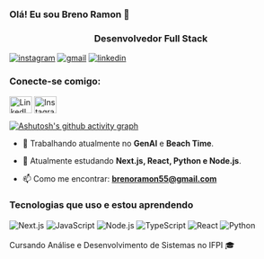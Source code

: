 ### Olá! Eu sou Breno Ramon 🐐
<h3 align="center">Desenvolvedor Full Stack</h3>

[![instagram](https://img.shields.io/badge/Instagram-E4405F?style=for-the-badge&logo=instagram&logoColor=white)](https://www.instagram.com/mynameisbreno/)
[![gmail](https://img.shields.io/badge/Gmail-D14836?style=for-the-badge&logo=gmail&logoColor=white)](mailto:brenoramon55@gmail.com)
[![linkedin](https://img.shields.io/badge/LinkedIn-0077B5?style=for-the-badge&logo=linkedin&logoColor=white)](https://www.linkedin.com/in/breno-ramon-lacerda-santos-01ab541aa/)

<h3 align="left">Conecte-se comigo:</h3>
<p align="left">
  <a href="https://www.linkedin.com/in/breno-ramon-lacerda-santos-01ab541aa/" target="_blank"><img align="center" src="https://raw.githubusercontent.com/rahuldkjain/github-profile-readme-generator/master/src/images/icons/Social/linked-in-alt.svg" alt="LinkedIn" height="30" width="40" /></a>
  <a href="https://www.instagram.com/mynameisbreno/" target="_blank"><img align="center" src="https://raw.githubusercontent.com/rahuldkjain/github-profile-readme-generator/master/src/images/icons/Social/instagram.svg" alt="Instagram" height="30" width="40" /></a>
</p>


[![Ashutosh's github activity graph](https://github-readme-activity-graph.vercel.app/graph?username=brenoramon123&bg_color=000000&color=15e5a6&line=07e9a5&point=0a855c&area=true&hide_border=true)](https://github.com/ashutosh00710/github-readme-activity-graph)



- 🔭 Trabalhando atualmente no **GenAI** e **Beach Time**.

- 🌱 Atualmente estudando **Next.js, React, Python e Node.js**.

- 📫 Como me encontrar: **brenoramon55@gmail.com**

### Tecnologias que uso e estou aprendendo

<div style="display: inline_block">
  <img align="center" src="https://img.shields.io/badge/Next.js-239120?style=for-the-badge&logo=next.js&logoColor=white" alt="Next.js" />
  <img align="center" src="https://img.shields.io/badge/JavaScript-323330?style=for-the-badge&logo=javascript&logoColor=F7DF1E" alt="JavaScript" />
  <img align="center" src="https://img.shields.io/badge/Node.js-43853D?style=for-the-badge&logo=node.js&logoColor=white" alt="Node.js" />
  <img align="center" src="https://img.shields.io/badge/TypeScript-007ACC?style=for-the-badge&logo=typescript&logoColor=white" alt="TypeScript" />
  <img align="center" src="https://img.shields.io/badge/React-20232A?style=for-the-badge&logo=react&logoColor=61DAFB" alt="React" />
  <img align="center" src="https://img.shields.io/badge/Python-3776AB?style=for-the-badge&logo=python&logoColor=white" alt="Python" />
</div>

<br>
Cursando Análise e Desenvolvimento de Sistemas no IFPI 🎓
